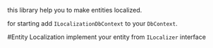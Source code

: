 this library help you to make entities localized.

for starting add `ILocalizationDbContext` to your `DbContext`.

#Entity Localization
implement your entity from `ILocalizer` interface